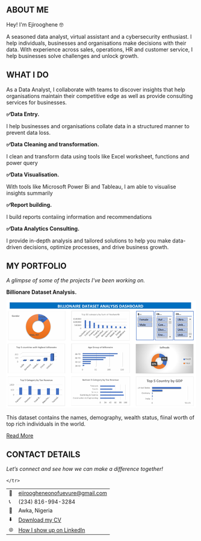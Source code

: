 <!--Section 1: Introduce your self-->
## ABOUT ME

Hey! I'm Ejirooghene 🤓

A seasoned data analyst, virtual assistant and a cybersecurity enthusiast. I help individuals, businesses and organisations make decisions with their data. With experience across sales, operations, HR and customer service, I help businesses solve challenges and unlock growth.


<!--Mention your top/relevant skills here - core and soft skills-->
## WHAT I DO

As a Data Analyst, I collaborate with teams to discover insights that help organisations maintain their competitive edge as well as provide consulting services for businesses.

**✅Data Entry.**

I help businesses and organisations collate data in a structured manner to prevent data loss.

**✅Data Cleaning and transformation.**

I clean and transform data using tools like Excel worksheet, functions and power query

**✅Data Visualisation.**

With tools like Microsoft Power Bi and Tableau, I am able to visualise insights summarily

**✅Report building.**

I build reports contaiing information and recommendations

**✅Data Analytics Consulting.**

I provide in-depth analysis and tailored solutions to help you make data-driven decisions, optimize processes, and drive business growth. 


<!--Section 2: List 3-4 key projects-->
## MY PORTFOLIO 

*A glimpse of some of the projects I've been working on.*

**Billionare Dataset Analysis.**


![image](Billionaire_dashboard.PNG)

This dataset contains the names, demography, wealth status, fiinal worth of top rich individuals in the world.


[Read More](https://github.com/ejiro2024/Billionaire-Dataset-Project-Analysis)
 



## CONTACT DETAILS

*Let’s connect and see how we can make a difference together!*
<table>
  <tbody>
    <tr>
      <td>📧</td>
      <td><a href="mailto:ejiroogheneonofuevure@gmail.com">ejiroogheneonofuevure@gmail.com</a></td>
    </tr>
    <tr>
      <td>📞</td>
      <td>(234) 816-994-3284</td>
    </tr>
    <tr>
      <td>📍</td>
      <td>Awka, Nigeria</td>
    </tr>
    <tr>
      <td>⬇️</td>
      <td><a href="https://drive.google.com/file/d/1EWKIw3M2b3LbyA4_lKPfVd4u_h_rXLB3/view?usp=drive_link">Download my CV</a></td>
    </tr>
    <tr>
      <td>🌐</td>
      <td><a href="https://www.linkedin.com/in/ejirooghene-onofuevure-1b1b79150/">How I show up on LinkedIn</a></td>
    </tr>
    <tr>
      
    
    </tr>
  </tbody>
</table>

   

